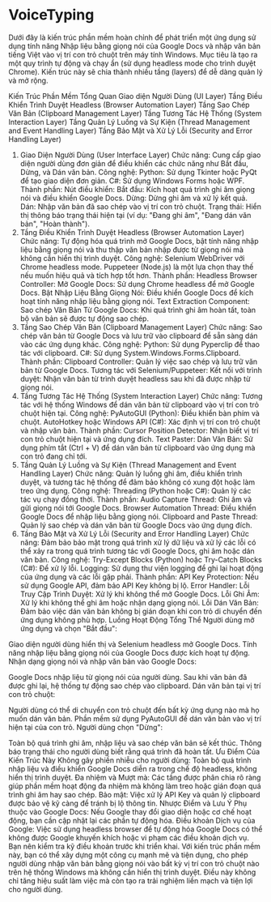 # VoiceTyping


Dưới đây là kiến trúc phần mềm hoàn chỉnh để phát triển một ứng dụng sử dụng tính năng Nhập liệu bằng giọng nói của Google Docs và nhập văn bản tiếng Việt vào vị trí con trỏ chuột trên máy tính Windows. Mục tiêu là tạo ra một quy trình tự động và chạy ẩn (sử dụng headless mode cho trình duyệt Chrome). Kiến trúc này sẽ chia thành nhiều tầng (layers) để dễ dàng quản lý và mở rộng.

Kiến Trúc Phần Mềm Tổng Quan
Giao diện Người Dùng (UI Layer)
Tầng Điều Khiển Trình Duyệt Headless (Browser Automation Layer)
Tầng Sao Chép Văn Bản (Clipboard Management Layer)
Tầng Tương Tác Hệ Thống (System Interaction Layer)
Tầng Quản Lý Luồng và Sự Kiện (Thread Management and Event Handling Layer)
Tầng Bảo Mật và Xử Lý Lỗi (Security and Error Handling Layer)
1. Giao Diện Người Dùng (User Interface Layer)
Chức năng: Cung cấp giao diện người dùng đơn giản để điều khiển các chức năng như Bắt đầu, Dừng, và Dán văn bản.
Công nghệ:
Python: Sử dụng Tkinter hoặc PyQt để tạo giao diện đơn giản.
C#: Sử dụng Windows Forms hoặc WPF.
Thành phần:
Nút điều khiển:
Bắt đầu: Kích hoạt quá trình ghi âm giọng nói và điều khiển Google Docs.
Dừng: Dừng ghi âm và xử lý kết quả.
Dán: Nhập văn bản đã sao chép vào vị trí con trỏ chuột.
Trạng thái: Hiển thị thông báo trạng thái hiện tại (ví dụ: "Đang ghi âm", "Đang dán văn bản", "Hoàn thành").
2. Tầng Điều Khiển Trình Duyệt Headless (Browser Automation Layer)
Chức năng: Tự động hóa quá trình mở Google Docs, bật tính năng nhập liệu bằng giọng nói và thu thập văn bản nhập được từ giọng nói mà không cần hiển thị trình duyệt.
Công nghệ:
Selenium WebDriver với Chrome headless mode.
Puppeteer (Node.js) là một lựa chọn thay thế nếu muốn hiệu quả và tích hợp tốt hơn.
Thành phần:
Headless Browser Controller:
Mở Google Docs: Sử dụng Chrome headless để mở Google Docs.
Bật Nhập Liệu Bằng Giọng Nói: Điều khiển Google Docs để kích hoạt tính năng nhập liệu bằng giọng nói.
Text Extraction Component:
Sao chép Văn Bản Từ Google Docs: Khi quá trình ghi âm hoàn tất, toàn bộ văn bản sẽ được tự động sao chép.
3. Tầng Sao Chép Văn Bản (Clipboard Management Layer)
Chức năng: Sao chép văn bản từ Google Docs và lưu trữ vào clipboard để sẵn sàng dán vào các ứng dụng khác.
Công nghệ:
Python: Sử dụng Pyperclip để thao tác với clipboard.
C#: Sử dụng System.Windows.Forms.Clipboard.
Thành phần:
Clipboard Controller: Quản lý việc sao chép và lưu trữ văn bản từ Google Docs.
Tương tác với Selenium/Puppeteer:
Kết nối với trình duyệt: Nhận văn bản từ trình duyệt headless sau khi đã được nhập từ giọng nói.
4. Tầng Tương Tác Hệ Thống (System Interaction Layer)
Chức năng: Tương tác với hệ thống Windows để dán văn bản từ clipboard vào vị trí con trỏ chuột hiện tại.
Công nghệ:
PyAutoGUI (Python): Điều khiển bàn phím và chuột.
AutoHotkey hoặc Windows API (C#): Xác định vị trí con trỏ chuột và nhập văn bản.
Thành phần:
Cursor Position Detector:
Nhận biết vị trí con trỏ chuột hiện tại và ứng dụng đích.
Text Paster:
Dán Văn Bản: Sử dụng phím tắt (Ctrl + V) để dán văn bản từ clipboard vào ứng dụng mà con trỏ đang chỉ tới.
5. Tầng Quản Lý Luồng và Sự Kiện (Thread Management and Event Handling Layer)
Chức năng: Quản lý luồng ghi âm, điều khiển trình duyệt, và tương tác hệ thống để đảm bảo không có xung đột hoặc làm treo ứng dụng.
Công nghệ:
Threading (Python hoặc C#): Quản lý các tác vụ chạy đồng thời.
Thành phần:
Audio Capture Thread: Ghi âm và gửi giọng nói tới Google Docs.
Browser Automation Thread: Điều khiển Google Docs để nhập liệu bằng giọng nói.
Clipboard and Paste Thread: Quản lý sao chép và dán văn bản từ Google Docs vào ứng dụng đích.
6. Tầng Bảo Mật và Xử Lý Lỗi (Security and Error Handling Layer)
Chức năng: Đảm bảo bảo mật trong quá trình xử lý dữ liệu và xử lý các lỗi có thể xảy ra trong quá trình tương tác với Google Docs, ghi âm hoặc dán văn bản.
Công nghệ:
Try-Except Blocks (Python) hoặc Try-Catch Blocks (C#): Để xử lý lỗi.
Logging: Sử dụng thư viện logging để ghi lại hoạt động của ứng dụng và các lỗi gặp phải.
Thành phần:
API Key Protection: Nếu sử dụng Google API, đảm bảo API Key không bị lộ.
Error Handler:
Lỗi Truy Cập Trình Duyệt: Xử lý khi không thể mở Google Docs.
Lỗi Ghi Âm: Xử lý khi không thể ghi âm hoặc nhận dạng giọng nói.
Lỗi Dán Văn Bản: Đảm bảo việc dán văn bản không bị gián đoạn khi con trỏ di chuyển đến ứng dụng không phù hợp.
Luồng Hoạt Động Tổng Thể
Người dùng mở ứng dụng và chọn "Bắt đầu":

Giao diện người dùng hiển thị và Selenium headless mở Google Docs.
Tính năng nhập liệu bằng giọng nói của Google Docs được kích hoạt tự động.
Nhận dạng giọng nói và nhập văn bản vào Google Docs:

Google Docs nhập liệu từ giọng nói của người dùng.
Sau khi văn bản đã được ghi lại, hệ thống tự động sao chép vào clipboard.
Dán văn bản tại vị trí con trỏ chuột:

Người dùng có thể di chuyển con trỏ chuột đến bất kỳ ứng dụng nào mà họ muốn dán văn bản.
Phần mềm sử dụng PyAutoGUI để dán văn bản vào vị trí hiện tại của con trỏ.
Người dùng chọn "Dừng":

Toàn bộ quá trình ghi âm, nhập liệu và sao chép văn bản sẽ kết thúc.
Thông báo trạng thái cho người dùng biết rằng quá trình đã hoàn tất.
Ưu Điểm Của Kiến Trúc Này
Không gây phiền nhiễu cho người dùng: Toàn bộ quá trình nhập liệu và điều khiển Google Docs diễn ra trong chế độ headless, không hiển thị trình duyệt.
Đa nhiệm và Mượt mà: Các tầng được phân chia rõ ràng giúp phần mềm hoạt động đa nhiệm mà không làm treo hoặc gián đoạn quá trình ghi âm hay sao chép.
Bảo mật: Việc xử lý API Key và quản lý clipboard được bảo vệ kỹ càng để tránh bị lộ thông tin.
Nhược Điểm và Lưu Ý
Phụ thuộc vào Google Docs: Nếu Google thay đổi giao diện hoặc cơ chế hoạt động, bạn cần cập nhật lại các phần tự động hóa.
Điều khoản Dịch vụ của Google: Việc sử dụng headless browser để tự động hóa Google Docs có thể không được Google khuyến khích hoặc vi phạm các điều khoản dịch vụ. Bạn nên kiểm tra kỹ điều khoản trước khi triển khai.
Với kiến trúc phần mềm này, bạn có thể xây dựng một công cụ mạnh mẽ và tiện dụng, cho phép người dùng nhập văn bản bằng giọng nói vào bất kỳ vị trí con trỏ chuột nào trên hệ thống Windows mà không cần hiển thị trình duyệt. Điều này không chỉ tăng hiệu suất làm việc mà còn tạo ra trải nghiệm liền mạch và tiện lợi cho người dùng.






